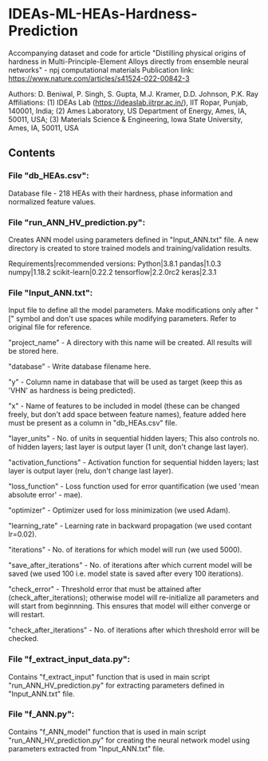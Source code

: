 # IDEAs-ML-HEAs-Hardness-Prediction
Accompanying dataset and code for article "Distilling physical origins of hardness in Multi-Principle-Element Alloys directly from ensemble neural networks" - npj computational materials
Publication link: https://www.nature.com/articles/s41524-022-00842-3

Authors: D. Beniwal, P. Singh, S. Gupta, M.J. Kramer, D.D. Johnson, P.K. Ray
Affiliations: (1) IDEAs Lab (https://ideaslab.iitrpr.ac.in/), IIT Ropar, Punjab, 140001, India; (2) Ames Laboratory, US Department of Energy, Ames, IA, 50011, USA; (3) Materials Science & Engineering, Iowa State University, Ames, IA, 50011, USA


## Contents

### File "db_HEAs.csv":
Database file - 218 HEAs with their hardness, phase information and normalized feature values.


### File "run_ANN_HV_prediction.py":
Creates ANN model using parameters defined in "Input_ANN.txt" file. A new directory is created to store trained models and training/validation results.

Requirements|recommended versions:
Python|3.8.1
pandas|1.0.3
numpy|1.18.2
scikit-learn|0.22.2
tensorflow|2.2.0rc2
keras|2.3.1


### File "Input_ANN.txt":
Input file to define all the model parameters. Make modifications only after "[" symbol and don't use spaces while modifying parameters. Refer to original file for reference.

"project_name" - A directory with this name will be created. All results will be stored here.

"database" - Write database filename here.

"y" - Column name in database that will be used as target (keep this as 'VHN' as hardness is being predicted).

"x" - Name of features to be included in model (these can be changed freely, but don't add space between feature names), feature added here must be present as a column in "db_HEAs.csv" file.

"layer_units" - No. of units in sequential hidden layers; This also controls no. of hidden layers; last layer is output layer (1 unit, don't change last layer).

"activation_functions" - Activation function for sequential hidden layers; last layer is output layer (relu, don't change last layer).

"loss_function" - Loss function used for error quantification (we used 'mean absolute error' - mae).

"optimizer" - Optimizer used for loss minimization (we used Adam).

"learning_rate" - Learning rate in backward propagation (we used contant lr=0.02).

"iterations" - No. of iterations for which model will run (we used 5000).

"save_after_iterations" - No. of iterations after which current model will be saved (we used 100 i.e. model state is saved after every 100 iterations).

"check_error" - Threshold error that must be attained after (check_after_iterations); otherwise model will re-initialize all parameters and will start from beginnning. This ensures that model will either converge or will restart.

"check_after_iterations" - No. of iterations after which threshold error will be checked.


### File "f_extract_input_data.py":
Contains "f_extract_input" function that is used in main script "run_ANN_HV_prediction.py" for extracting parameters defined in "Input_ANN.txt" file.


### File "f_ANN.py":
Contains "f_ANN_model" function that is used in main script "run_ANN_HV_prediction.py" for creating the neural network model using parameters extracted from "Input_ANN.txt" file.
